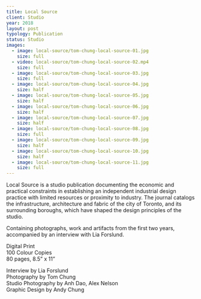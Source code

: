 ```yaml
---
title: Local Source
client: Studio
year: 2018
layout: post
typology: Publication
status: Studio
images:
  - image: local-source/tom-chung-local-source-01.jpg
    size: full
  - video: local-source/tom-chung-local-source-02.mp4
    size: full
  - image: local-source/tom-chung-local-source-03.jpg
    size: full
  - image: local-source/tom-chung-local-source-04.jpg
    size: half
  - image: local-source/tom-chung-local-source-05.jpg
    size: half
  - image: local-source/tom-chung-local-source-06.jpg
    size: half
  - image: local-source/tom-chung-local-source-07.jpg
    size: half
  - image: local-source/tom-chung-local-source-08.jpg
    size: full
  - image: local-source/tom-chung-local-source-09.jpg
    size: half
  - image: local-source/tom-chung-local-source-10.jpg
    size: half
  - image: local-source/tom-chung-local-source-11.jpg
    size: full                                                                    
---
```


Local Source is a studio publication documenting the economic and practical constraints in establishing an independent industrial design practice with limited resources or proximity to industry. The journal catalogs the infrastructure, architecture and fabric of the city of Toronto, and its surrounding boroughs, which have shaped the design principles of the studio. 

Containing photographs, work and artifacts from the first two years, accompanied by an interview with Lia Forslund.

Digital Print<br>
100 Colour Copies<br>
80 pages, 8.5” x 11”<br>

Interview by Lia Forslund<br>
Photography by Tom Chung<br>
Studio Photography by Anh Dao, Alex Nelson<br>
Graphic Design by Andy Chung



